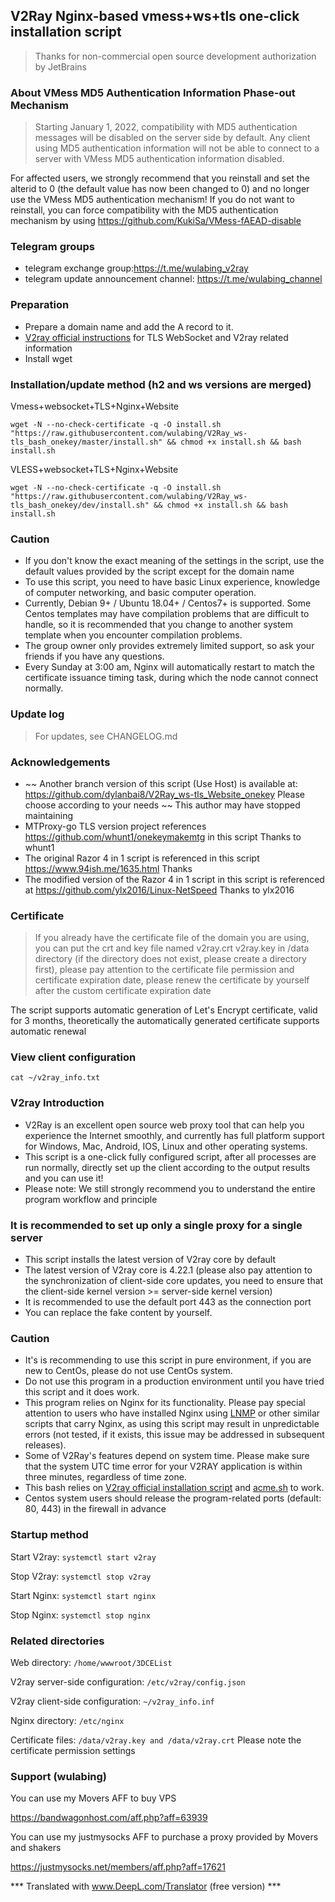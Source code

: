 ## V2Ray Nginx-based vmess+ws+tls one-click installation script

> Thanks for non-commercial open source development authorization by JetBrains

### About VMess MD5 Authentication Information Phase-out Mechanism
> Starting January 1, 2022, compatibility with MD5 authentication messages will be disabled on the server side by default. Any client using MD5 authentication information will not be able to connect to a server with VMess MD5 authentication information disabled.

For affected users, we strongly recommend that you reinstall and set the alterid to 0 (the default value has now been changed to 0) and no longer use the VMess MD5 authentication mechanism!
If you do not want to reinstall, you can force compatibility with the MD5 authentication mechanism by using https://github.com/KukiSa/VMess-fAEAD-disable

### Telegram groups
* telegram exchange group:https://t.me/wulabing_v2ray 
* telegram update announcement channel: https://t.me/wulabing_channel

### Preparation
* Prepare a domain name and add the A record to it.
* [V2ray official instructions](https://www.v2ray.com/) for TLS WebSocket and V2ray related information
* Install wget

### Installation/update method (h2 and ws versions are merged)
Vmess+websocket+TLS+Nginx+Website
```
wget -N --no-check-certificate -q -O install.sh "https://raw.githubusercontent.com/wulabing/V2Ray_ws-tls_bash_onekey/master/install.sh" && chmod +x install.sh && bash install.sh
```

VLESS+websocket+TLS+Nginx+Website
```
wget -N --no-check-certificate -q -O install.sh "https://raw.githubusercontent.com/wulabing/V2Ray_ws-tls_bash_onekey/dev/install.sh" && chmod +x install.sh && bash install.sh
```

### Caution
* If you don't know the exact meaning of the settings in the script, use the default values provided by the script except for the domain name
* To use this script, you need to have basic Linux experience, knowledge of computer networking, and basic computer operation.
* Currently, Debian 9+ / Ubuntu 18.04+ / Centos7+ is supported. Some Centos templates may have compilation problems that are difficult to handle, so it is recommended that you change to another system template when you encounter compilation problems.
* The group owner only provides extremely limited support, so ask your friends if you have any questions.
* Every Sunday at 3:00 am, Nginx will automatically restart to match the certificate issuance timing task, during which the node cannot connect normally.

### Update log
> For updates, see CHANGELOG.md

### Acknowledgements
* ~~ Another branch version of this script (Use Host) is available at: https://github.com/dylanbai8/V2Ray_ws-tls_Website_onekey Please choose according to your needs ~~ This author may have stopped maintaining
* MTProxy-go TLS version project references https://github.com/whunt1/onekeymakemtg in this script Thanks to whunt1
* The original Razor 4 in 1 script is referenced in this script https://www.94ish.me/1635.html Thanks
* The modified version of the Razor 4 in 1 script in this script is referenced at https://github.com/ylx2016/Linux-NetSpeed Thanks to ylx2016

### Certificate
> If you already have the certificate file of the domain you are using, you can put the crt and key file named v2ray.crt v2ray.key in /data directory (if the directory does not exist, please create a directory first), please pay attention to the certificate file permission and certificate expiration date, please renew the certificate by yourself after the custom certificate expiration date

The script supports automatic generation of Let's Encrypt certificate, valid for 3 months, theoretically the automatically generated certificate supports automatic renewal

### View client configuration
`cat ~/v2ray_info.txt`

### V2ray Introduction

* V2Ray is an excellent open source web proxy tool that can help you experience the Internet smoothly, and currently has full platform support for Windows, Mac, Android, IOS, Linux and other operating systems.
* This script is a one-click fully configured script, after all processes are run normally, directly set up the client according to the output results and you can use it!
* Please note: We still strongly recommend you to understand the entire program workflow and principle

### It is recommended to set up only a single proxy for a single server
* This script installs the latest version of V2ray core by default
* The latest version of V2ray core is 4.22.1 (please also pay attention to the synchronization of client-side core updates, you need to ensure that the client-side kernel version >= server-side kernel version)
* It is recommended to use the default port 443 as the connection port
* You can replace the fake content by yourself.

### Caution
* It's is recommending to use this script in pure environment, if you are new to CentOs, please do not use CentOs system.
* Do not use this program in a production environment until you have tried this script and it does work.
* This program relies on Nginx for its functionality. Please pay special attention to users who have installed Nginx using [LNMP](https://lnmp.org) or other similar scripts that carry Nginx, as using this script may result in unpredictable errors (not tested, if it exists, this issue may be addressed in subsequent releases).
* Some of V2Ray's features depend on system time. Please make sure that the system UTC time error for your V2RAY application is within three minutes, regardless of time zone.
* This bash relies on [V2ray official installation script](https://install.direct/go.sh) and [acme.sh](https://github.com/Neilpang/acme.sh) to work.
* Centos system users should release the program-related ports (default: 80, 443) in the firewall in advance


### Startup method

Start V2ray: `systemctl start v2ray`

Stop V2ray: `systemctl stop v2ray`

Start Nginx: `systemctl start nginx`

Stop Nginx: `systemctl stop nginx`

### Related directories

Web directory: `/home/wwwroot/3DCEList`

V2ray server-side configuration: `/etc/v2ray/config.json`

V2ray client-side configuration: `~/v2ray_info.inf`

Nginx directory: `/etc/nginx`

Certificate files: `/data/v2ray.key and /data/v2ray.crt` Please note the certificate permission settings

### Support (wulabing)

You can use my Movers AFF to buy VPS

https://bandwagonhost.com/aff.php?aff=63939

You can use my justmysocks AFF to purchase a proxy provided by Movers and shakers

https://justmysocks.net/members/aff.php?aff=17621





*** Translated with www.DeepL.com/Translator (free version) ***

